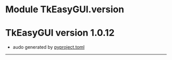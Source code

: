 # Module TkEasyGUI.version

# TkEasyGUI version 1.0.12

- audo generated by [pyproject.toml](https://github.com/kujirahand/tkeasygui-python/blob/main/pyproject.toml)

---------------------------



